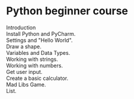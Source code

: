 # Python beginner course

  Introduction              
  Install Python and PyCharm.            
  Settings and "Hello World".          
  Draw a shape.              
  Variables and Data Types.  
  Working with strings.    
  Working with numbers.           
  Get user input.   
  Create a basic calculator.   
  Mad Libs Game.      
  List.       
